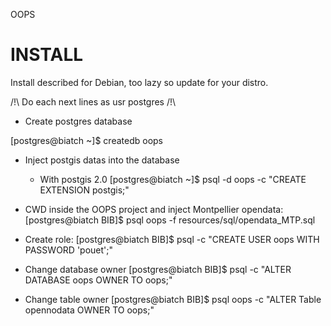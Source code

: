 OOPS

# INSTALL

Install described for Debian, too lazy so update for your distro.

/!\ Do each next lines as usr postgres /!\

- Create postgres database

[postgres@biatch ~]$ createdb oops

- Inject postgis datas into the database

  * With postgis 2.0
	[postgres@biatch ~]$ psql -d oops -c "CREATE EXTENSION postgis;"

- CWD inside the OOPS project and inject Montpellier opendata:
	[postgres@biatch BIB]$ psql oops -f resources/sql/opendata_MTP.sql

- Create role:
[postgres@biatch BIB]$  psql -c "CREATE USER oops WITH PASSWORD 'pouet';"

- Change database owner
[postgres@biatch BIB]$  psql -c "ALTER DATABASE oops OWNER TO oops;"

- Change table owner
[postgres@biatch BIB]$  psql  oops -c "ALTER Table opennodata OWNER TO oops;"
